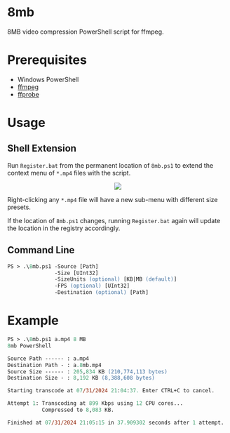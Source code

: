 # 8mb
8MB video compression PowerShell script for ffmpeg.

# Prerequisites
- Windows PowerShell
- [ffmpeg](https://ffbinaries.com/downloads)
- [ffprobe](https://ffbinaries.com/downloads)

# Usage
## Shell Extension
Run `Register.bat` from the permanent location of `8mb.ps1` to extend the context menu of `*.mp4` files with the script.

<p align="center">
    <img src="https://github.com/user-attachments/assets/b7239e80-2ecf-4d5c-a3f0-11ceadc4c716"/>
</p>

Right-clicking any `*.mp4` file will have a new sub-menu with different size presets.

If the location of `8mb.ps1` changes, running `Register.bat` again will update the location in the registry accordingly.

## Command Line
```ps
PS > .\8mb.ps1 -Source [Path]
               -Size [UInt32]
               -SizeUnits (optional) [KB|MB (default)]
               -FPS (optional) [UInt32]
               -Destination (optional) [Path]
```

# Example
```ps
PS > .\8mb.ps1 a.mp4 8 MB
8mb PowerShell

Source Path ------ : a.mp4
Destination Path - : a.8mb.mp4
Source Size ------ : 205,834 KB (210,774,113 bytes)
Destination Size - : 8,192 KB (8,388,608 bytes)

Starting transcode at 07/31/2024 21:04:37. Enter CTRL+C to cancel.

Attempt 1: Transcoding at 899 Kbps using 12 CPU cores...
           Compressed to 8,083 KB.

Finished at 07/31/2024 21:05:15 in 37.909302 seconds after 1 attempt.
```
